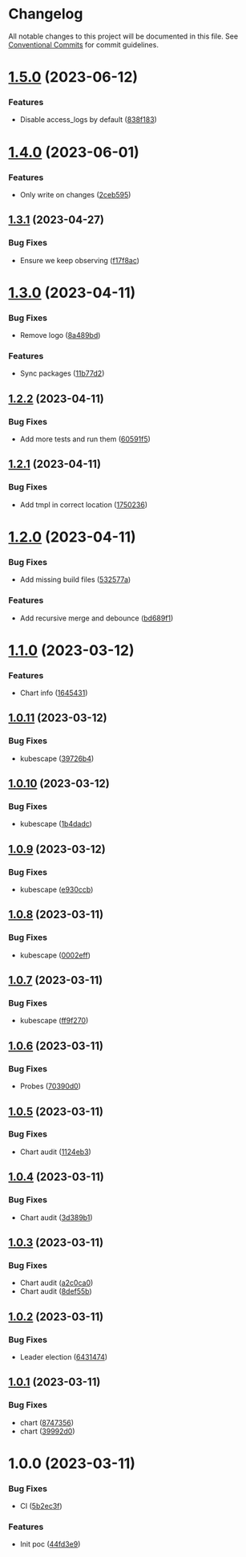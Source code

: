 # Changelog

All notable changes to this project will be documented in this file. See
[Conventional Commits](https://conventionalcommits.org) for commit guidelines.

# [1.5.0](https://github.com/stenic/well-known/compare/v1.4.0...v1.5.0) (2023-06-12)


### Features

* Disable access_logs by default ([838f183](https://github.com/stenic/well-known/commit/838f18395c2b2ee686246ada6d303478af980965))

# [1.4.0](https://github.com/stenic/well-known/compare/v1.3.1...v1.4.0) (2023-06-01)


### Features

* Only write on changes ([2ceb595](https://github.com/stenic/well-known/commit/2ceb595dc365b57325efd6b94fb20e6a98529ab8))

## [1.3.1](https://github.com/stenic/well-known/compare/v1.3.0...v1.3.1) (2023-04-27)


### Bug Fixes

* Ensure we keep observing ([f17f8ac](https://github.com/stenic/well-known/commit/f17f8acfef6256d7f3f81f1ae772b635d09e7d11))

# [1.3.0](https://github.com/stenic/well-known/compare/v1.2.2...v1.3.0) (2023-04-11)


### Bug Fixes

* Remove logo ([8a489bd](https://github.com/stenic/well-known/commit/8a489bd0fa35c7f2cb10b236ddc4cc3aa72ce95e))


### Features

* Sync packages ([11b77d2](https://github.com/stenic/well-known/commit/11b77d2044541b1c5fce32a3946d4d7b86b9c9df))

## [1.2.2](https://github.com/stenic/well-known/compare/v1.2.1...v1.2.2) (2023-04-11)


### Bug Fixes

* Add more tests and run them ([60591f5](https://github.com/stenic/well-known/commit/60591f5f8b1f1d6aa2a9727796fd212ded0a8fba))

## [1.2.1](https://github.com/stenic/well-known/compare/v1.2.0...v1.2.1) (2023-04-11)


### Bug Fixes

* Add tmpl in correct location ([1750236](https://github.com/stenic/well-known/commit/17502367f9d86092e6f1da16cbdcf166726a18a8))

# [1.2.0](https://github.com/stenic/well-known/compare/v1.1.0...v1.2.0) (2023-04-11)


### Bug Fixes

* Add missing build files ([532577a](https://github.com/stenic/well-known/commit/532577a12ab9207992d61b9920b3669bb2a4685f))


### Features

* Add recursive merge and debounce ([bd689f1](https://github.com/stenic/well-known/commit/bd689f1bb8fce98b3724b0a61a60ec8d4d951867))

# [1.1.0](https://github.com/stenic/well-known/compare/v1.0.11...v1.1.0) (2023-03-12)


### Features

* Chart info ([1645431](https://github.com/stenic/well-known/commit/1645431d2fed527aa45c064fd6132f27af53c36e))

## [1.0.11](https://github.com/stenic/well-known/compare/v1.0.10...v1.0.11) (2023-03-12)


### Bug Fixes

* kubescape ([39726b4](https://github.com/stenic/well-known/commit/39726b4ef9a7a12f8f5c56a614410c08a3a85a1f))

## [1.0.10](https://github.com/stenic/well-known/compare/v1.0.9...v1.0.10) (2023-03-12)


### Bug Fixes

* kubescape ([1b4dadc](https://github.com/stenic/well-known/commit/1b4dadc883d1e8231ae29cbd4f4c6358a280fbb4))

## [1.0.9](https://github.com/stenic/well-known/compare/v1.0.8...v1.0.9) (2023-03-12)


### Bug Fixes

* kubescape ([e930ccb](https://github.com/stenic/well-known/commit/e930ccb55cf1c2c610a92d271ee4be07fa878830))

## [1.0.8](https://github.com/stenic/well-known/compare/v1.0.7...v1.0.8) (2023-03-11)


### Bug Fixes

* kubescape ([0002eff](https://github.com/stenic/well-known/commit/0002eff70a3d708ab1275e429ed948b28b14a516))

## [1.0.7](https://github.com/stenic/well-known/compare/v1.0.6...v1.0.7) (2023-03-11)


### Bug Fixes

* kubescape ([ff9f270](https://github.com/stenic/well-known/commit/ff9f2705d74189bdebd3886bfb05ee027e78ad3b))

## [1.0.6](https://github.com/stenic/well-known/compare/v1.0.5...v1.0.6) (2023-03-11)


### Bug Fixes

* Probes ([70390d0](https://github.com/stenic/well-known/commit/70390d038995d46638fe33d1fc2bfd460df535f6))

## [1.0.5](https://github.com/stenic/well-known/compare/v1.0.4...v1.0.5) (2023-03-11)


### Bug Fixes

* Chart audit ([1124eb3](https://github.com/stenic/well-known/commit/1124eb3714459e45c88a0baf238e5a4988446530))

## [1.0.4](https://github.com/stenic/well-known/compare/v1.0.3...v1.0.4) (2023-03-11)


### Bug Fixes

* Chart audit ([3d389b1](https://github.com/stenic/well-known/commit/3d389b105233f55422c66ae44f7aabfed7a0e6a2))

## [1.0.3](https://github.com/stenic/well-known/compare/v1.0.2...v1.0.3) (2023-03-11)


### Bug Fixes

* Chart audit ([a2c0ca0](https://github.com/stenic/well-known/commit/a2c0ca02db611fac143ef412b25903da4aaf5006))
* Chart audit ([8def55b](https://github.com/stenic/well-known/commit/8def55bfe6b54fe6b4cf70b36085cd5bee4b4562))

## [1.0.2](https://github.com/stenic/well-known/compare/v1.0.1...v1.0.2) (2023-03-11)


### Bug Fixes

* Leader election ([6431474](https://github.com/stenic/well-known/commit/643147495110524eb68ae347f99ea9a32f090f60))

## [1.0.1](https://github.com/stenic/well-known/compare/v1.0.0...v1.0.1) (2023-03-11)


### Bug Fixes

* chart ([8747356](https://github.com/stenic/well-known/commit/8747356888f18181fbcb41cc4c18d5b891788145))
* chart ([39992d0](https://github.com/stenic/well-known/commit/39992d0c4b98cca313e5d244cb62f0b8891d0966))

# 1.0.0 (2023-03-11)


### Bug Fixes

* CI ([5b2ec3f](https://github.com/stenic/well-known/commit/5b2ec3f0a36473f09cbd3d661b00ccbf1185fd1e))


### Features

* Init poc ([44fd3e9](https://github.com/stenic/well-known/commit/44fd3e91001db132d52019efe2b6c674025f5f23))
